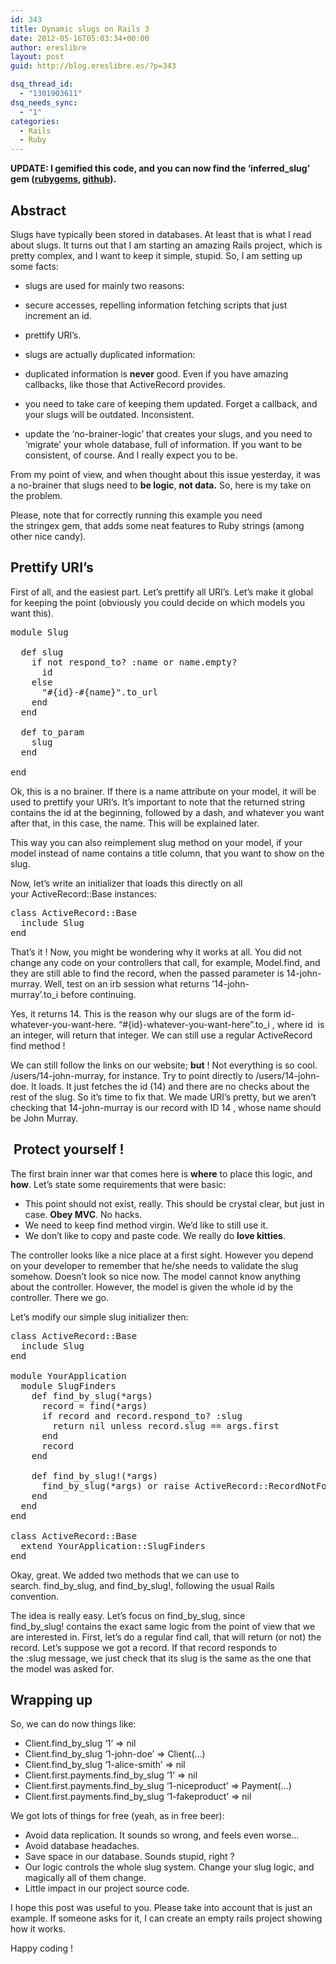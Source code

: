 ```yaml
---
id: 343
title: Dynamic slugs on Rails 3
date: 2012-05-16T05:03:34+00:00
author: ereslibre
layout: post
guid: http://blog.ereslibre.es/?p=343

dsq_thread_id:
  - "1301903611"
dsq_needs_sync:
  - "1"
categories:
  - Rails
  - Ruby
---
```

**UPDATE: I gemified this code, and you can now find the &#8216;inferred_slug&#8217; gem ([rubygems](http://rubygems.org/gems/inferred_slug), [github](https://github.com/ereslibre/inferred_slug)).**

## Abstract

Slugs have typically been stored in databases. At least that is what I read about slugs. It turns out that I am starting an amazing Rails project, which is pretty complex, and I want to keep it simple, stupid. So, I am setting up some facts:

  * slugs are used for mainly two reasons:
  * secure accesses, repelling information fetching scripts that just increment an id.
  * prettify URI&#8217;s.

  * slugs are actually duplicated information:
  * duplicated information is **never** good. Even if you have amazing callbacks, like those that ActiveRecord provides.
  * you need to take care of keeping them updated. Forget a callback, and your slugs will be outdated. Inconsistent.
  * update the &#8216;no-brainer-logic&#8217; that creates your slugs, and you need to &#8216;migrate&#8217; your whole database, full of information. If you want to be consistent, of course. And I really expect you to be.

From my point of view, and when thought about this issue yesterday, it was a no-brainer that slugs need to **be logic**, **not data.** So, here is my take on the problem.

Please, note that for correctly running this example you need the <span class="lang:default decode:true  crayon-inline">stringex</span> gem, that adds some neat features to Ruby strings (among other nice candy).

## Prettify URI&#8217;s

First of all, and the easiest part. Let&#8217;s prettify all URI&#8217;s. Let&#8217;s make it global for keeping the point (obviously you could decide on which models you want this).

<pre class="lang:ruby decode:true" title="project/lib/slug.rb">module Slug

  def slug
    if not respond_to? :name or name.empty?
      id
    else
      "#{id}-#{name}".to_url
    end
  end

  def to_param
    slug
  end

end</pre>

Ok, this is a no brainer. If there is a <span class="lang:default decode:true  crayon-inline">name</span> attribute on your model, it will be used to prettify your URI&#8217;s. It&#8217;s important to note that the returned string contains the <span class="lang:default decode:true  crayon-inline">id</span> at the beginning, followed by a dash, and whatever you want after that, in this case, the name. This will be explained later.

This way you can also reimplement <span class="lang:default decode:true  crayon-inline">slug</span> method on your model, if your model instead of <span class="lang:default decode:true  crayon-inline">name</span> contains a <span class="lang:default decode:true  crayon-inline ">title</span> column, that you want to show on the slug.

Now, let&#8217;s write an initializer that loads this directly on all your <span class="lang:default decode:true  crayon-inline">ActiveRecord::Base</span> instances:

<pre class="lang:ruby decode:true" title="project/config/initializers/slug.rb">class ActiveRecord::Base
  include Slug
end</pre>

That&#8217;s it ! Now, you might be wondering why it works at all. You did not change any code on your controllers that call, for example, <span class="lang:default decode:true  crayon-inline">Model.find</span>, and they are still able to find the record, when the passed parameter is <span class="lang:default decode:true  crayon-inline">14-john-murray</span>. Well, test on an irb session what returns <span class="lang:default decode:true  crayon-inline">&#8217;14-john-murray&#8217;.to_i</span> before continuing.

Yes, it returns <span class="lang:default decode:true  crayon-inline">14</span>. This is the reason why our slugs are of the form <span class="lang:default decode:true  crayon-inline">id-whatever-you-want-here</span>. <span class="lang:default decode:true  crayon-inline">&#8220;#{id}-whatever-you-want-here&#8221;.to_i</span> , where <span class="lang:default decode:true  crayon-inline ">id</span>  is an integer, will return that integer. We can still use a regular ActiveRecord find method !

We can still follow the links on our website; **but** ! Not everything is so cool. <span class="lang:default decode:true  crayon-inline">/users/14-john-murray</span>, for instance. Try to point directly to <span class="lang:default decode:true  crayon-inline">/users/14-john-doe</span>. It loads. It just fetches the id (14) and there are no checks about the rest of the slug. So it&#8217;s time to fix that. We made URI&#8217;s pretty, but we aren&#8217;t checking that <span class="lang:default decode:true  crayon-inline">14-john-murray</span> is our record with ID <span class="lang:default decode:true  crayon-inline ">14</span> , whose name should be <span class="lang:default decode:true  crayon-inline">John Murray</span>.

##  Protect yourself !

The first brain inner war that comes here is **where** to place this logic, and **how**. Let&#8217;s state some requirements that were basic:

  * This point should not exist, really. This should be crystal clear, but just in case. **Obey MVC**. No hacks.
  * We need to keep <span class="lang:default decode:true  crayon-inline">find</span> method virgin. We&#8217;d like to still use it.
  * We don&#8217;t like to copy and paste code. We really do **love kitties**.

The controller looks like a nice place at a first sight. However you depend on your developer to remember that he/she needs to validate the slug somehow. Doesn&#8217;t look so nice now. The model cannot know anything about the controller. However, the model is given the whole <span class="lang:default decode:true  crayon-inline">id</span> by the controller. There we go.

Let&#8217;s modify our simple slug initializer then:

<pre class="lang:default decode:true" title="project/config/initializers/slug.rb">class ActiveRecord::Base
  include Slug
end

module YourApplication
  module SlugFinders
    def find_by_slug(*args)
      record = find(*args)
      if record and record.respond_to? :slug
        return nil unless record.slug == args.first
      end
      record
    end

    def find_by_slug!(*args)
      find_by_slug(*args) or raise ActiveRecord::RecordNotFound
    end
  end
end

class ActiveRecord::Base
  extend YourApplication::SlugFinders
end</pre>

Okay, great. We added two methods that we can use to search. <span class="lang:default decode:true  crayon-inline">find_by_slug</span>, and <span class="lang:default decode:true  crayon-inline  crayon-selected">find_by_slug!</span>, following the usual Rails convention.

The idea is really easy. Let&#8217;s focus on <span class="lang:default decode:true  crayon-inline">find_by_slug</span>, since <span class="lang:default decode:true  crayon-inline">find_by_slug!</span> contains the exact same logic from the point of view that we are interested in. First, let&#8217;s do a regular find call, that will return (or not) the record. Let&#8217;s suppose we got a record. If that record responds to the <span class="lang:default decode:true  crayon-inline ">:slug</span> message, we just check that its slug is the same as the one that the model was asked for.

## Wrapping up

So, we can do now things like:

  * <span class="lang:default decode:true  crayon-inline">Client.find_by_slug &#8216;1&#8217; => nil</span>
  * <span class="lang:default decode:true  crayon-inline">Client.find_by_slug &#8216;1-john-doe&#8217; => Client(&#8230;)</span>
  * <span class="lang:default decode:true  crayon-inline">Client.find_by_slug &#8216;1-alice-smith&#8217; => nil</span>
  * <span class="lang:default decode:true crayon-inline">Client.first.payments.find_by_slug &#8216;1&#8217; => nil</span>
  * <span class="lang:default decode:true crayon-inline">Client.first.payments.find_by_slug &#8216;1-niceproduct&#8217; => Payment(&#8230;)</span>
  * <span class="lang:default decode:true crayon-inline  crayon-selected">Client.first.payments.find_by_slug &#8216;1-fakeproduct&#8217; => nil</span>

We got lots of things for free (yeah, as in free beer):

  * Avoid data replication. It sounds so wrong, and feels even worse&#8230;
  * Avoid database headaches.
  * Save space in our database. Sounds stupid, right ?
  * Our logic controls the whole slug system. Change your slug logic, and magically all of them change.
  * Little impact in our project source code.

I hope this post was useful to you. Please take into account that is just an example. If someone asks for it, I can create an empty rails project showing how it works.

Happy coding !